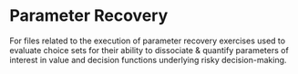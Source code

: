 # Parameter Recovery

For files related to the execution of parameter recovery exercises used to evaluate choice sets for their ability to dissociate & quantify parameters of interest in value and decision functions underlying risky decision-making. 

